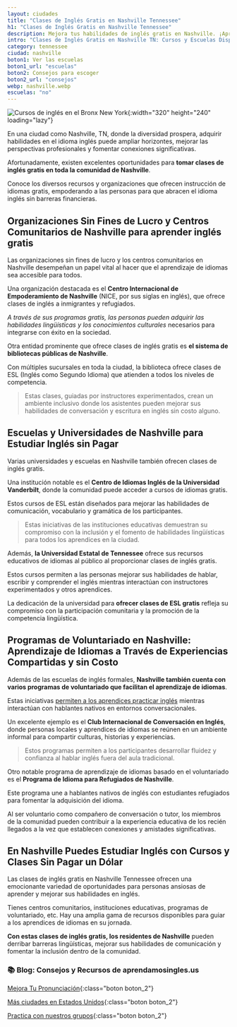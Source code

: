 ```yaml
---
layout: ciudades
title: "Clases de Inglés Gratis en Nashville Tennessee"
h1: "Clases de Inglés Gratis en Nashville Tennessee"
description: Mejora tus habilidades de inglés gratis en Nashville. ¡Aprende ahora y habla como un nativo en poco tiempo! Expande tus oportunidades laborales.
intro: "Clases de Inglés Gratis en Nashville TN: Cursos y Escuelas Disponibles"
category: tennessee
ciudad: nashville
boton1: Ver las escuelas
boton1_url: "escuelas"
boton2: Consejos para escoger
boton2_url: "consejos"
webp: nashville.webp
escuelas: "no"
---
```

![Cursos de inglés en el Bronx New York]({{site.baseurl}}/img/{{page.webp}} "Clases inglés {{page.ciudad|capitalize}}"){:width="320" height="240" loading="lazy"}

En una ciudad como Nashville, TN, donde la diversidad prospera, adquirir habilidades en el idioma inglés puede ampliar horizontes, mejorar las perspectivas profesionales y fomentar conexiones significativas.

Afortunadamente, existen excelentes oportunidades para **tomar clases de inglés gratis en toda la comunidad de Nashville**.

Conoce los diversos recursos y organizaciones que ofrecen instrucción de idiomas gratis, empoderando a las personas para que abracen el idioma inglés sin barreras financieras.

## Organizaciones Sin Fines de Lucro y Centros Comunitarios de Nashville para aprender inglés gratis

Las organizaciones sin fines de lucro y los centros comunitarios en Nashville desempeñan un papel vital al hacer que el aprendizaje de idiomas sea accesible para todos.

Una organización destacada es el **Centro Internacional de Empoderamiento de Nashville** (NICE, por sus siglas en inglés), que ofrece clases de inglés a inmigrantes y refugiados.

*A través de sus programas gratis, las personas pueden adquirir las habilidades lingüísticas y los conocimientos culturales* necesarios para integrarse con éxito en la sociedad.

Otra entidad prominente que ofrece clases de inglés gratis es **el sistema de bibliotecas públicas de Nashville**.

Con múltiples sucursales en toda la ciudad, la biblioteca ofrece clases de ESL (Inglés como Segundo Idioma) que atienden a todos los niveles de competencia.

>Estas clases, guiadas por instructores experimentados, crean un ambiente inclusivo donde los asistentes pueden mejorar sus habilidades de conversación y escritura en inglés sin costo alguno.

## Escuelas y Universidades de Nashville para Estudiar Inglés sin Pagar

Varias universidades y escuelas en Nashville también ofrecen clases de inglés gratis.

Una institución notable es el **Centro de Idiomas Inglés de la Universidad Vanderbilt**, donde la comunidad puede acceder a cursos de idiomas gratis.

Estos cursos de ESL están diseñados para mejorar las habilidades de comunicación, vocabulario y gramática de los participantes.

>Estas iniciativas de las instituciones educativas demuestran su compromiso con la inclusión y el fomento de habilidades lingüísticas para todos los aprendices en la ciudad.

Además, **la Universidad Estatal de Tennessee** ofrece sus recursos educativos de idiomas al público al proporcionar clases de inglés gratis.

Estos cursos permiten a las personas mejorar sus habilidades de hablar, escribir y comprender el inglés mientras interactúan con instructores experimentados y otros aprendices.

La dedicación de la universidad para **ofrecer clases de ESL gratis** refleja su compromiso con la participación comunitaria y la promoción de la competencia lingüística.

## Programas de Voluntariado en Nashville: Aprendizaje de Idiomas a Través de Experiencias Compartidas y sin Costo

Además de las escuelas de inglés formales, **Nashville también cuenta con varios programas de voluntariado que facilitan el aprendizaje de idiomas**.

Estas iniciativas [permiten a los aprendices practicar inglés]({{'clases-en-linea'|relative_url}}) mientras interactúan con hablantes nativos en entornos conversacionales.

Un excelente ejemplo es el **Club Internacional de Conversación en Inglés**, donde personas locales y aprendices de idiomas se reúnen en un ambiente informal para compartir culturas, historias y experiencias.

>Estos programas permiten a los participantes desarrollar fluidez y confianza al hablar inglés fuera del aula tradicional.

Otro notable programa de aprendizaje de idiomas basado en el voluntariado es el **Programa de Idioma para Refugiados de Nashville**.

Este programa une a hablantes nativos de inglés con estudiantes refugiados para fomentar la adquisición del idioma.

Al ser voluntario como compañero de conversación o tutor, los miembros de la comunidad pueden contribuir a la experiencia educativa de los recién llegados a la vez que establecen conexiones y amistades significativas.

## En Nashville Puedes Estudiar Inglés con Cursos y Clases Sin Pagar un Dólar

Las clases de inglés gratis en Nashville Tennessee ofrecen una emocionante variedad de oportunidades para personas ansiosas de aprender y mejorar sus habilidades en inglés.

Tienes centros comunitarios, instituciones educativas, programas de voluntariado, etc. Hay una amplia gama de recursos disponibles para guiar a los aprendices de idiomas en su jornada.

**Con estas clases de inglés gratis, los residentes de Nashville** pueden derribar barreras lingüísticas, mejorar sus habilidades de comunicación y fomentar la inclusión dentro de la comunidad.

### 📚 Blog: Consejos y Recursos de aprendamosingles.us

[Mejora Tu Pronunciación]({{'blog'|relative_url}}){:class="boton boton_2"}

[Más ciudades en Estados Unidos]({{'escuelas'|relative_url}}){:class="boton boton_2"}

[Practica con nuestros grupos]({{'clases-en-linea'|relative_url}}){:class="boton boton_2"}
